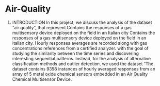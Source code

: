 # Air-Quality
1. INTRODUCTION In this project, we discuss the analysis of the dataset “air quality”, that represent Contains the responses of a gas multisensory device deployed on the field in an Italian city Contains the responses of a gas multisensory device deployed on the field in an Italian city. Hourly responses averages are recorded along with gas concentrations references from a certified analyzer. with the goal of studying the similarity between the time series and discovering interesting sequential patterns. Instead, for the analysis of alternative classification methods and outlier detection, we used the dataset “The dataset contains 9358 instances of hourly averaged responses from an array of 5 metal oxide chemical sensors embedded in an Air Quality Chemical Multisensor Device.
